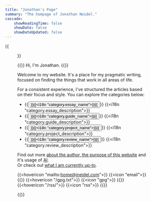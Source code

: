 ```yaml
---
title: "Jonathan's Page"
summary: "The hompage of Jonathan Neidel."
cascade:
    showReadingTime: false
    showDate: false
    showDateUpdated: false
---
```


{{<figure caption="_Me._" clearClass="true" class="sm:h-3/6 sm:max-w-72 sm:float-right sm:pl-6 my-0" alt="Profile picture of Jonathan Neidel" src="img/profile-picture.jpg">}}

{{<lead>}}
Hi, I'm Jonathan.
{{</lead>}}

Welcome to my website.
It's a place for my pragmatic writing, focused on finding the things that work in
all areas of life.

For a consistent experience, I've structured the articles based on their focus
and style.
You can explore the categories below:

- {{<button href="essay">}}{{<i18n "category.essay_name">}}{{</button>}} {{<i18n "category.essay_description">}}
- {{<button href="guide">}}{{<i18n "category.guide_name">}}{{</button>}} {{<i18n "category.guide_description">}}
- {{<button href="project">}}{{<i18n "category.project_name">}}{{</button>}} {{<i18n "category.project_description">}}
- {{<button href="review">}}{{<i18n "category.review_name">}}{{</button>}} {{<i18n "category.review_description">}}

Find out more [about the author, the purpose of this website](about) and
it's usage of [AI](ai).
<br>
Or check out [what I am currently up-to](now).

{{<hovericon "mailto:home@jneidel.com">}}
    {{<icon "email">}}
{{</hovericon>}}
{{<hovericon "/gpg.txt">}}
    {{<icon "gpg">}}
{{</hovericon>}}
{{<hovericon "/rss/">}}
    {{<icon "rss">}}
{{</hovericon>}}

{{<newsletter-signup>}}
